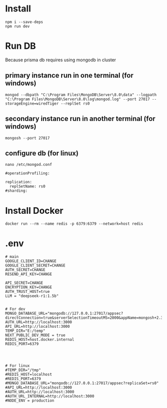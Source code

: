 # Install
``` 
npm i --save-deps
npm run dev
``` 
# Run DB

Because prisma db requires using mongodb in cluster

## primary instance run in one terminal (for windows)
``` 
mongod --dbpath "C:\Program Files\MongoDB\Server\8.0\data" --logpath "C:\Program Files\MongoDB\Server\8.0\log\mongod.log" --port 27017 --storageEngine=wiredTiger --replSet rs0
``` 
## secondary instance run in another terminal (for windows)
``` 
mongosh --port 27017
``` 

## configure db (for linux)
``` 
nano /etc/mongod.conf
``` 

``` 
#operationProfiling:

replication:
  replSetName: rs0
#sharding:
``` 


# Install Docker 
``` 
docker run --rm --name redis -p 6379:6379 --network=host redis
``` 


# .env

```
# main
GOOGLE_CLIENT_ID=CHANGE
GOOGLE_CLIENT_SECRET=CHANGE
AUTH_SECRET=CHANGE
RESEND_API_KEY=CHANGE

API_SECRET=CHANGE
ENCRYPTION_KEY=CHANGE
AUTH_TRUST_HOST=true
LLM = "deepseek-r1:1.5b"


# For dev
MONGO_DATABASE_URL="mongodb://127.0.0.1:27017/appsec?directConnection=true&serverSelectionTimeoutMS=2000&appName=mongosh+2.3.3"
AUTH_URL=http://localhost:3000
API_URL=http://localhost:3000
TEMP_DIR="E:/temp"
NEXT_PUBLIC_DEV_MODE = true
REDIS_HOST=host.docker.internal
REDIS_PORT=6379




# For linux
#TEMP_DIR="/tmp"
#REDIS_HOST=localhost
#REDIS_PORT=6379
#MONGO_DATABASE_URL="mongodb://127.0.0.1:27017/appsec?replicaSet=rs0"
#API_URL=http://localhost:3000
#AUTH_URL=http://localhost:3000
#AUTH_URL_INTERNAL=http://localhost:3000
#NODE_ENV = production
```